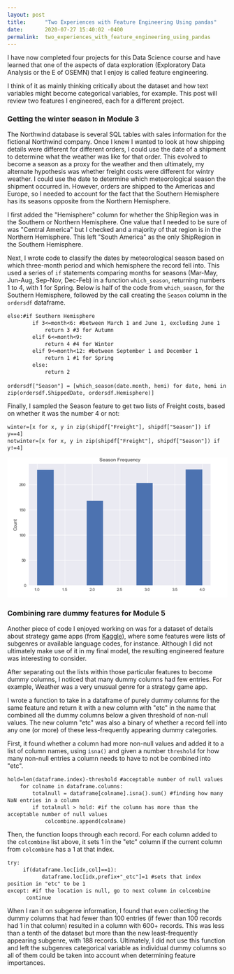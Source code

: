 ```yaml
---
layout: post
title:      "Two Experiences with Feature Engineering Using pandas"
date:       2020-07-27 15:40:02 -0400
permalink:  two_experiences_with_feature_engineering_using_pandas
---
```



I have now completed four projects for this Data Science course and have learned that one of the aspects of data exploration (Exploratory Data Analysis or the E of OSEMN) that I enjoy is called feature engineering.

I think of it as mainly thinking critically about the dataset and how text variables might become categorical variables, for example.  This post will review two features I engineered, each for a different project.

### Getting the winter season in Module 3
The Northwind database is several SQL tables with sales information for the fictional Northwind company.  Once I knew I wanted to look at how shipping details were different for different orders, I could use the date of a shipment to determine what the weather was like for that order.  This evolved to become a season as a proxy for the weather and then ultimately, my alternate hypothesis was whether freight costs were different for wintry weather.  I could use the date to determine which meteorological season the shipment occurred in. However, orders are shipped to the Americas and Europe, so I needed to account for the fact that the Southern Hemisphere has its seasons opposite from the Northern Hemisphere.

I first added the "Hemisphere" column for whether the ShipRegion was in the Southern or Northern Hemisphere.  One value that I needed to be sure of was "Central America" but I checked and a majority of that region is in the Northern Hemisphere.  This left "South America" as the only ShipRegion in the Southern Hemisphere.

Next, I wrote code to classify the dates by meteorological season based on which three-month period and which hemisphere the record fell into.  This used a series of `if` statements comparing months for seasons (Mar-May, Jun-Aug, Sep-Nov, Dec-Feb) in a function `which_season`, returning numbers 1 to 4, with 1 for Spring.  Below is half of the code from `which_season`, for the Southern Hemisphere, followed by the call creating the `Season` column in the `ordersdf` dataframe.
```
else:#if Southern Hemisphere
        if 3<=month<6: #between March 1 and June 1, excluding June 1
            return 3 #3 for Autumn
        elif 6<=month<9:
            return 4 #4 for Winter
        elif 9<=month<12: #between September 1 and December 1
            return 1 #1 for Spring
        else:
            return 2

ordersdf["Season"] = [which_season(date.month, hemi) for date, hemi in zip(ordersdf.ShippedDate, ordersdf.Hemisphere)]
```

Finally, I sampled the Season feature to get two lists of Freight costs, based on whether it was the number 4 or not:
```
winter=[x for x, y in zip(shipdf["Freight"], shipdf["Season"]) if y==4]
notwinter=[x for x, y in zip(shipdf["Freight"], shipdf["Season"]) if y!=4]
```

![Plot of frequency of orders by season, 1 for spring, 4 for winter](https://raw.githubusercontent.com/bronwencc/bronwencc.github.io/master/img/seasons-orders.png)

### Combining rare dummy features for Module 5
Another piece of code I enjoyed working on was for a dataset of details about strategy game apps (from [Kaggle](https://www.kaggle.com/tristan581/17k-apple-app-store-strategy-games/)), where some features were lists of subgenres or available language codes, for instance.  Although I did not ultimately make use of it in my final model, the resulting engineered feature was interesting to consider.

After separating out the lists within those particular features to become dummy columns, I noticed that many dummy columns had few entries.  For example, Weather was a very unusual genre for a strategy game app.

I wrote a function to take in a dataframe of purely dummy columns for the same feature and return it with a new column with "etc" in the name that combined all the dummy columns below a given threshold of non-null values.  The new column "etc" was also a binary of whether a record fell into any one (or more) of these less-frequently appearing dummy categories.

First, it found whether a column had more non-null values and added it to a list of column names, using `isna()` and given a number `threshold` for how many non-null entries a column needs to have to not be combined into "etc".
```
hold=len(dataframe.index)-threshold #acceptable number of null values
    for colname in dataframe.columns:
        totalnull = dataframe[colname].isna().sum() #finding how many NaN entries in a column
        if totalnull > hold: #if the column has more than the acceptable number of null values
            colcombine.append(colname)
```
Then, the function loops through each record. For each column added to the `colcombine` list above, it sets 1 in the "etc" column if the current column from `colcombine` has a 1 at that index.
```
try:
     if(dataframe.loc[idx,col]==1):
           dataframe.loc[idx,prefix+"_etc"]=1 #sets that index position in "etc" to be 1
except: #if the location is null, go to next column in colcombine
      continue
```

When I ran it on subgenre information, I found that even collecting the dummy columns that had fewer than 100 entries (if fewer than 100 records had 1 in that column) resulted in a column with 600+ records.  This was less than a tenth of the dataset but more than the new least-frequently appearing subgenre, with 188 records.  Ultimately, I did not use this function and left the subgenres categorical variable as individual dummy columns so all of them could be taken into account when determining feature importances.
